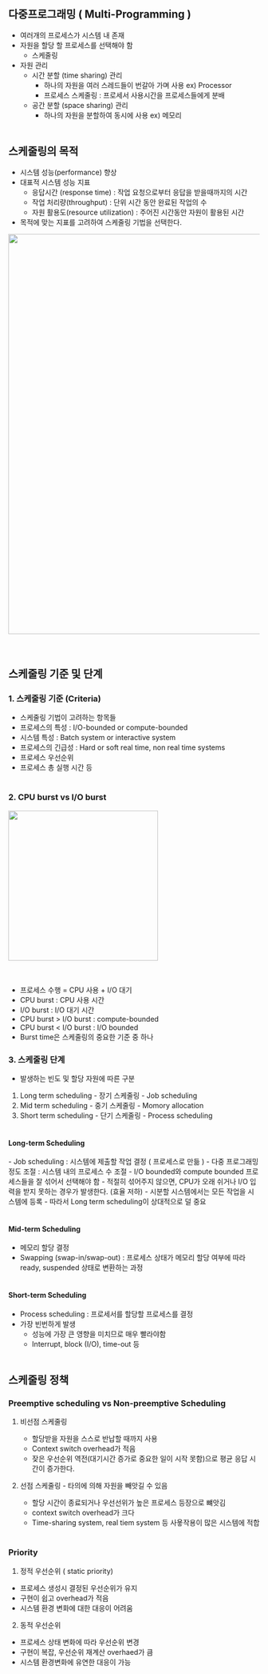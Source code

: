 ## 다중프로그래밍 ( Multi-Programming )
  - 여러개의 프로세스가 시스템 내 존재
  - 자원을 할당 할 프로세스를 선택해야 함
    - 스케줄링
  - 자원 관리
    - 시간 분할 (time sharing) 관리
      - 하나의 자원을 여러 스레드들이 번갈아 가며 사용 ex) Processor
      - 프로세스 스케줄링 : 프로세서 사용시간을 프로세스들에게 분배
    - 공간 분할 (space sharing) 관리
      - 하나의 자원을 분할하여 동시에 사용 ex) 메모리
<br><br>
     
## 스케줄링의 목적
  - 시스템 성능(performance) 향상
  - 대표적 시스템 성능 지표
    - 응답시간 (response time) : 작업 요청으로부터 응답을 받을때까지의 시간
    - 작업 처리량(throughput) : 단위 시간 동안 완료된 작업의 수
    - 자원 활용도(resource utilization) : 주어진 시간동안 자원이 활용된 시간
  - 목적에 맞는 지표를 고려하여 스케줄링 기법을 선택한다.
<img src="https://github.com/SSAFY11thDaejeon7/cs_study/assets/91451735/95f9e4a2-5276-41a8-aa33-6001bf55ff21" width="800px;" alt=""/>
<br><br><br>

## 스케줄링 기준 및 단계
<h3>1. 스케줄링 기준 (Criteria)</h3>

  - 스케줄링 기법이 고려하는 항목들
  - 프로세스의 특성 : I/O-bounded or compute-bounded
  - 시스템 특성 : Batch system or interactive system
  - 프로세스의 긴급성 : Hard or soft real time, non real time systems
  - 프로세스 우선순위
  - 프로세스 총 실행 시간 등
<br><br>

<h3>2. CPU burst vs I/O burst</h3>
<img src="https://github.com/SSAFY11thDaejeon7/cs_study/assets/91451735/0b18a722-568e-4eb0-b643-06a1bb131292" width="300px;" alt=""/>
<br><br><br>

  - 프로세스 수행 = CPU 사용 + I/O 대기
  - CPU burst : CPU 사용 시간
  - I/O burst : I/O 대기 시간
  - CPU burst > I/O burst : compute-bounded
  - CPU burst < I/O burst : I/O bounded
  - Burst time은 스케줄링의 중요한 기준 중 하나

<h3>3. 스케줄링 단계</h3>

  - 발생하는 빈도 및 할당 자원에 따른 구분
  1) Long term scheduling
    - 장기 스케줄링
    - Job scheduling
  2) Mid term scheduling
    - 중기 스케줄링
    - Momory allocation
  3) Short term scheduling
    - 단기 스케줄링
    - Process scheduling
<br><br>

<h4>Long-term Scheduling</h4>
  - Job scheduling : 시스템에 제출할 작업 결정 ( 프로세스로 만듦 )
  - 다중 프로그래밍 정도 조절 : 시스템 내의 프로세스 수 조절
  - I/O bounded와 compute bounded 프로세스들을 잘 섞어서 선택해야 함
    - 적절히 섞어주지 않으면, CPU가 오래 쉬거나 I/O 입력을 받지 못하는 경우가 발생한다. (효율 저하)
  - 시분할 시스템에서는 모든 작업을 시스템에 등록
    - 따라서 Long term scheduling이 상대적으로 덜 중요
<br><br>

<h4>Mid-term Scheduling</h4>

  - 메모리 할당 결정
  - Swapping (swap-in/swap-out) : 프로세스 상태가 메모리 할당 여부에 따라 ready, suspended 상태로 변환하는 과정
<br><br>

<h4>Short-term Scheduling</h4>

  - Process scheduling : 프로세서를 할당할 프로세스를 결정
  - 가장 빈번하게 발생
    - 성능에 가장 큰 영향을 미치므로 매우 빨라야함
    - Interrupt, block (I/O), time-out 등
<br><br>

## 스케줄링 정책
<h3>Preemptive scheduling vs Non-preemptive Scheduling</h3>

  1. 비선점 스케줄링
      - 할당받을 자원을 스스로 반납할 때까지 사용
      - Context switch overhead가 적음
      - 잦은 우선순위 역전(대기시간 증가로 중요한 일이 시작 못함)으로 평균 응답 시간이 증가한다.
    <br>

  2. 선점 스케줄링
    - 타의에 의해 자원을 빼앗길 수 있음
      - 할당 시간이 종료되거나 우선선위가 높은 프로세스 등장으로 뺴앗김
      - context switch overhead가 크다
      - Time-sharing system, real tiem system 등 사욯작용이 많은 시스템에 적합
<br><br>

<h3>Priority</h3>

1. 정적 우선순위 ( static priority)
  - 프로세스 생성시 결정된 우선순위가 유지
  - 구현이 쉽고 overhead가 적음
  - 시스템 환경 변화에 대한 대응이 어려움
2. 동적 우선순위
  - 프로세스 상태 변화에 따라 우선순위 변경
  - 구현이 복잡, 우선순위 재계산 overhaed가 큼
  - 시스템 환경변화에 유연한 대응이 가능
    
